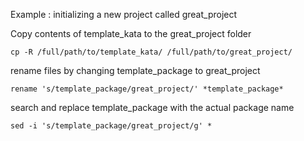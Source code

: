 Example : initializing a new project called great_project


Copy contents of template_kata to the great_project folder

    cp -R /full/path/to/template_kata/ /full/path/to/great_project/

rename files by changing template_package to great_project

    rename 's/template_package/great_project/' *template_package*

search and replace template_package with the actual package name

    sed -i 's/template_package/great_project/g' *
